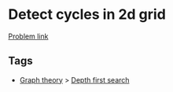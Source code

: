 # Detect cycles in 2d grid

[Problem link](https://leetcode.com/problems/detect-cycles-in-2d-grid)

## Tags

* [Graph theory](/README.md#Graph_theory) > [Depth first search](/README.md#Graph_theory-Depth_first_search)
